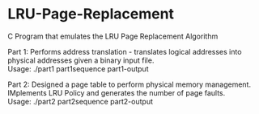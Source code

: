 # LRU-Page-Replacement
C Program that emulates the LRU Page Replacement Algorithm 

Part 1: Performs address translation - translates logical addresses into physical addresses given a binary input file.
<br>
Usage: ./part1 part1sequence part1-output

Part 2: Designed a page table to perform physical memory management. IMplements LRU Policy and generates the number of page faults.
<br>
Usage: ./part2 part2sequence part2-output
